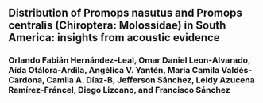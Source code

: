 ## Distribution of Promops nasutus and Promops centralis (Chiroptera: Molossidae) in South America: insights from acoustic evidence
### Orlando Fabián Hernández-Leal, Omar Daniel Leon-Alvarado, Aída Otálora-Ardila, Angélica V. Yantén, Maria Camila Valdés-Cardona, Camila A. Díaz-B, Jefferson Sánchez, Leidy Azucena Ramírez-Fráncel, Diego Lizcano, and Francisco Sánchez
